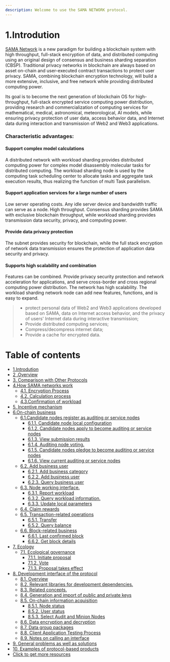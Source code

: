 ```yaml
---
description: Welcome to use the SAMA NETWORK protocol.
---
```


# 1.Introdution

[SAMA Network](https://sama.network/) is a new paradigm for building a blockchain system with high throughput, full-stack encryption of data, and distributed computing using an original design of consensus and business sharding separation (CBSP). Traditional privacy networks in blockchain are always based on asset on-chain and user-executed contract transactions to protect user privacy. SAMA, combining blockchain encryption technology, will build a more extensive, inclusive, and free network while providing distributed computing power.

Its goal is to become the next generation of blockchain OS for high-throughput, full-stack encrypted service computing power distribution, providing research and commercialization of computing services for mathematical, medical, astronomical, meteorological, AI models, while ensuring privacy protection of user data, access behavior data, and Internet data during interaction and transmission of Web2 and Web3 applications.

### &#x20;Characteristic advantages:

#### Support complex model calculations <a href="#zhi-chi-fu-za-mo-xing-ji-suan" id="zhi-chi-fu-za-mo-xing-ji-suan"></a>

A distributed network with workload sharding provides distributed computing power for complex model disassembly molecular tasks for distributed computing. The workload sharding node is used by the computing task scheduling center to allocate tasks and aggregate task execution results, thus realizing the function of multi Task parallelism.

#### Support application services for a large number of users <a href="#zhi-chi-ying-yong-fu-wu-hai-liang-yong-hu" id="zhi-chi-ying-yong-fu-wu-hai-liang-yong-hu"></a>

Low server operating costs. Any idle server device and bandwidth traffic can serve as a node. High throughput. Consensus sharding provides SAMA with exclusive blockchain throughput, while workload sharding provides transmission data security, privacy, and computing power.

#### Provide data privacy protection <a href="#ti-gong-shu-ju-yin-si-bao-zhang" id="ti-gong-shu-ju-yin-si-bao-zhang"></a>

The subnet provides security for blockchain, while the full stack encryption of network data transmission ensures the protection of application data security and privacy.

#### Supports high scalability and combination <a href="#zhi-chi-gao-kuo-zhan-he-zu-he" id="zhi-chi-gao-kuo-zhan-he-zu-he"></a>

Features can be combined. Provide privacy security protection and network acceleration for applications, and serve cross-border and cross regional computing power distribution. The network has high scalability. The workload sharding network node can add new features, functions, and is easy to expand.

> * protect personal data of Web2 and Web3 applications developed based on SAMA, data on Internet access behavior, and the privacy of users' Internet data during interactive transmission;
> * Provide distributed computing services;
> * Compress/decompress internet data;
> * Provide a cache for encrypted data.
# Table of contents

* [1.Introdution](README.md)
* [2 .Overview](2-.overview.md)
* [3. Comparison with Other Protocols](3.-comparison-with-other-protocols.md)
* [4.How SAMA networks work](4.how-sama-networks-work/README.md)
  * [4.1. Encryption Process](4.how-sama-networks-work/4.1.-encryption-process.md)
  * [4.2. Calculation process](4.how-sama-networks-work/4.2.-calculation-process.md)
  * [4.3.Confirmation of workload](4.how-sama-networks-work/4.3.confirmation-of-workload.md)
* [5. Incentive mechanism](5.-incentive-mechanism.md)
* [6.On-chain business](6.on-chain-business/README.md)
  * [6.1.Candidate nodes register as auditing or service nodes](6.on-chain-business/6.1.candidate-nodes-register-as-auditing-or-service-nodes/README.md)
    * [6.1.1. Candidate node local configuration](6.on-chain-business/6.1.candidate-nodes-register-as-auditing-or-service-nodes/6.1.1.-candidate-node-local-configuration.md)
    * [6.1.2. Candidate nodes apply to become auditing or service nodes](6.on-chain-business/6.1.candidate-nodes-register-as-auditing-or-service-nodes/6.1.2.-candidate-nodes-apply-to-become-auditing-or-service-nodes.md)
    * [6.1.3. View submission results](6.on-chain-business/6.1.candidate-nodes-register-as-auditing-or-service-nodes/6.1.3.-view-submission-results.md)
    * [6.1.4. Auditing node voting.](6.on-chain-business/6.1.candidate-nodes-register-as-auditing-or-service-nodes/6.1.4.-auditing-node-voting..md)
    * [6.1.5. Candidate nodes pledge to become auditing or service nodes](6.on-chain-business/6.1.candidate-nodes-register-as-auditing-or-service-nodes/6.1.5.-candidate-nodes-pledge-to-become-auditing-or-service-nodes.md)
    * [6.1.6. View current auditing or service nodes](6.on-chain-business/6.1.candidate-nodes-register-as-auditing-or-service-nodes/6.1.6.-view-current-auditing-or-service-nodes.md)
  * [6.2. Add business user](6.on-chain-business/6.2.-add-business-user/README.md)
    * [6.2.1. Add business category](6.on-chain-business/6.2.-add-business-user/6.2.1.-add-business-category.md)
    * [6.2.2. Add business user](6.on-chain-business/6.2.-add-business-user/6.2.2.-add-business-user.md)
    * [6.2.3. Query business user](6.on-chain-business/6.2.-add-business-user/6.2.3.-query-business-user.md)
  * [6.3. Node working interface.](6.on-chain-business/6.3.-node-working-interface./README.md)
    * [6.3.1. Report workload](6.on-chain-business/6.3.-node-working-interface./6.3.1.-report-workload.md)
    * [6.3.2. Query workload information.](6.on-chain-business/6.3.-node-working-interface./6.3.2.-query-workload-information..md)
    * [6.3.3. Update local parameters](6.on-chain-business/6.3.-node-working-interface./6.3.3.-update-local-parameters.md)
  * [6.4. Claim rewards](6.on-chain-business/6.4.-claim-rewards.md)
  * [6.5. Transaction-related operations](6.on-chain-business/6.5.-transaction-related-operations/README.md)
    * [6.5.1. Transfer](6.on-chain-business/6.5.-transaction-related-operations/6.5.1.-transfer.md)
    * [6.5.2. Query balance](6.on-chain-business/6.5.-transaction-related-operations/6.5.2.-query-balance.md)
  * [6.6. Block-related business](6.on-chain-business/6.6.-block-related-business/README.md)
    * [6.6.1. Last confirmed block](6.on-chain-business/6.6.-block-related-business/6.6.1.-last-confirmed-block.md)
    * [6.6.2. Get block details](6.on-chain-business/6.6.-block-related-business/6.6.2.-get-block-details.md)
* [7. Ecology](7.-ecology/README.md)
  * [7.1. Ecological governance](7.-ecology/7.1.-ecological-governance/README.md)
    * [7.1.1. Initiate  proposal](7.-ecology/7.1.-ecological-governance/7.1.1.-initiate-proposal.md)
    * [7.1.2. Vote](7.-ecology/7.1.-ecological-governance/7.1.2.-vote.md)
    * [7.1.3. Proposal takes effect](7.-ecology/7.1.-ecological-governance/7.1.3.-proposal-takes-effect.md)
* [8. Development interface of the protocol](8.-development-interface-of-the-protocol/README.md)
  * [8.1. Overview](8.-development-interface-of-the-protocol/8.1.-overview.md)
  * [8.2. Relevant libraries for   development dependencies.](8.-development-interface-of-the-protocol/8.2.-relevant-libraries-for-development-dependencies..md)
  * [8.3. Related concepts.](8.-development-interface-of-the-protocol/8.3.-related-concepts..md)
  * [8.4. Generation and import of public and private keys](8.-development-interface-of-the-protocol/8.4.-generation-and-import-of-public-and-private-keys.md)
  * [8.5. On-chain information acquisition](8.-development-interface-of-the-protocol/8.5.-on-chain-information-acquisition/README.md)
    * [8.5.1. Node status](8.-development-interface-of-the-protocol/8.5.-on-chain-information-acquisition/8.5.1.-node-status.md)
    * [8.5.2. User status](8.-development-interface-of-the-protocol/8.5.-on-chain-information-acquisition/8.5.2.-user-status.md)
    * [8.5.3. Select Audit and Minion Nodes](8.-development-interface-of-the-protocol/8.5.-on-chain-information-acquisition/8.5.3.-select-audit-and-minion-nodes.md)
  * [8.6. Data encryption and decryption](8.-development-interface-of-the-protocol/8.6.-data-encryption-and-decryption.md)
  * [8.7. Data group packages](8.-development-interface-of-the-protocol/8.7.-data-group-packages.md)
  * [8.8. Client Application Testing Process](8.-development-interface-of-the-protocol/8.8.-client-application-testing-process.md)
  * [8.9. Notes on calling an interface](8.-development-interface-of-the-protocol/8.9.-notes-on-calling-an-interface.md)
* [9. General problems as well as solutions](9.-general-problems-as-well-as-solutions.md)
* [10. Examples of protocol-based products](10.-examples-of-protocol-based-products.md)
* [Click to get more resources](click-to-get-more-resources.md)
